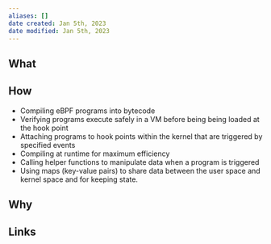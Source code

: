 ```yaml
---
aliases: []
date created: Jan 5th, 2023
date modified: Jan 5th, 2023
---
```


## What

## How
- Compiling eBPF programs into bytecode
- Verifying programs execute safely in a VM before being being loaded at the hook point
- Attaching programs to hook points within the kernel that are triggered by specified events
- Compiling at runtime for maximum efficiency
- Calling helper functions to manipulate data when a program is triggered
- Using maps (key-value pairs) to share data between the user space and kernel space and for keeping state.

## Why

## Links
